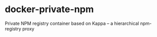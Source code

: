docker-private-npm
==================

Private NPM registry container based on Kappa – a hierarchical npm-registry proxy
